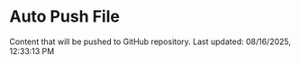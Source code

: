 # Auto Push File

Content that will be pushed to GitHub repository.
Last updated: 08/16/2025, 12:33:13 PM